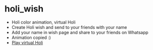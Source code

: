 # holi_wish
* Holi color animation, virtual Holi
* Create Holi wish and send to your friends with your name
* Add your name in wish page and share to your friends on Whatsapp
* Animation copied :)
* [Play virtual Holi](http://matrixe.epizy.com/holi)
